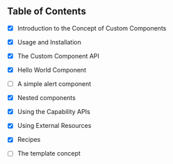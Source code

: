 

## Table of Contents

- [x] Introduction to the Concept of Custom Components
- [x] Usage and Installation
- [x] The Custom Component API
- [x] Hello World Component
- [ ] A simple alert component
- [x] Nested components
- [x] Using the Capability APIs
- [x] Using External Resources
- [x] Recipes

- [ ] The template concept